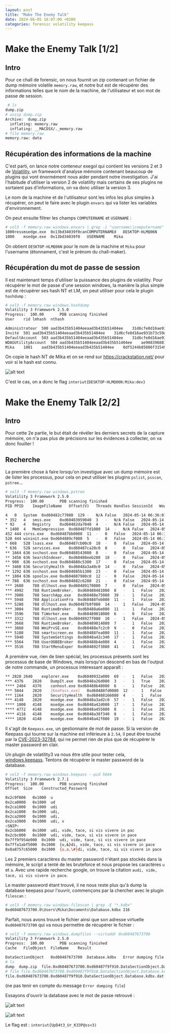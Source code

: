 ```yaml
---
layout: post
title: "Make The Enemy Talk"
date: 2024-06-05 16:07:00 +0200
categories: forensic volatility keepass
---
```


# Make the Enemy Talk [1/2]

## Intro

Pour ce chall de forensic, on nous fournit un zip contenant un fichier de dump mémoire volatile `memory.raw`, et notre but est de récupérer des informations telles que le nom de la machine, de l'utilisateur et son mot de passe de session.

```bash
 # ls
dump.zip
# unzip dump.zip
Archive:  dump.zip
  inflating: memory.raw              
  inflating: __MACOSX/._memory.raw   
# file memory.raw                                                 
memory.raw: data
```

## Récupération des informations de la machine

C'est parti, on lance notre conteneur exegol qui contient les versions 2 et 3 de [Volatility](https://github.com/volatilityfoundation/volatility), un framework d'analyse mémoire contenant beaucoup de plugins qui vont énormément nous aider pendant notre investigation. J'ai l'habitude d'utiliser la version 2 de volatility mais certains de ses plugins ne sortaient pas d'informations, on va donc utiliser la version 3.

Le nom de la machine et de l'utilisateur sont les infos les plus simples à récupérer, on peut le faire avec le plugin `envars` qui va lister les variables d'environnement.

On peut ensuite filtrer les champs `COMPUTERNAME` et `USERNAME` : 

```bash
# vol3 -f memory.raw windows.envars | grep -i "username\|computername" | sort
1000ressmsedge.exe	0x13bd34039f0canCOMPUTERNAMEd   DESKTOP-HLMQ06N      
1000	msedge.exe	0x13bd34039f0	USERNAME	Mika
```

On obtient `DESKTOP-HLMQ06N` pour le nom de la machine et `Mika` pour l'username (étonnament, c'est le prénom du chall-maker).

## Récupération du mot de passe de session

Il est maintenant temps d'utiliser la puissance des plugins de volatility. Pour récupérer le mot de passe d'une session windows, la manière la plus simple est de récupérer ses hash NT et LM, on peut utiliser pour cela le plugin `hashdump` : 

```bash
# vol3 -f memory.raw windows.hashdump         
Volatility 3 Framework 2.5.0
Progress:  100.00		PDB scanning finished                        
User	rid	lmhash	nthash

Administrateur	500	aad3b435b51404eeaad3b435b51404ee	31d6cfe0d16ae931b73c59d7e0c089c0
Invité	501	aad3b435b51404eeaad3b435b51404ee	31d6cfe0d16ae931b73c59d7e0c089c0
DefaultAccount	503	aad3b435b51404eeaad3b435b51404ee	31d6cfe0d16ae931b73c59d7e0c089c0
WDAGUtilityAccount	504	aad3b435b51404eeaad3b435b51404ee	ae9083968813556c64aaddb066cc1ce4
Mika	1001	aad3b435b51404eeaad3b435b51404ee	0df5244b85806f3154907a58d7765f91
```

On copie le hash NT de Mika et on se rend sur https://crackstation.net/ pour voir si le hash est connu.

![alt text](../Make%20The%20Enemy%20Talk/img/image.png)

C'est le cas, on a donc le flag `interiut{DESKTOP-HLMQ06N:Mika:dev}`


# Make the Enemy Talk [2/2]

## Intro

Pour cette 2e partie, le but était de révéler les derniers secrets de la capture mémoire, on n'a pas plus de précisions sur les évidences à collecter, on va donc fouiller !

## Recherche

La première chose à faire lorsqu'on investigue avec un dump mémoire est de lister les processus, pour cela on peut utiliser les plugins `pslist`, `psscan`, `pstree`...

```bash
# vol3 -f memory.raw windows.pstree
Volatility 3 Framework 2.5.0
Progress:  100.00		PDB scanning finished                        
PID	PPID	ImageFileName	Offset(V)	Threads	Handles	SessionId	Wow64	CreateTime	ExitTime

4	0	System	0xd60482c77080	129	-	N/A	False	2024-05-14 06:36:01.000000 	N/A
* 352	4	smss.exe	0xd60483959040	3	-	N/A	False	2024-05-14 06:36:01.000000 	N/A
* 92	4	Registry	0xd60482da7040	4	-	N/A	False	2024-05-14 06:35:59.000000 	N/A
* 1400	4	MemCompression	0xd60487fd1080	14	-	N/A	False	2024-05-14 06:36:06.000000 	N/A
452	444	csrss.exe	0xd60487bb0080	11	-	0	False	2024-05-14 06:36:04.000000 	N/A
528	444	wininit.exe	0xd604889cf080	5	-	0	False	2024-05-14 06:36:05.000000 	N/A
* 668	528	lsass.exe	0xd60487cb00c0	10	-	0	False	2024-05-14 06:36:05.000000 	N/A
* 636	528	services.exe	0xd60487ca20c0	8	-	0	False	2024-05-14 06:36:05.000000 	N/A
** 1664	636	svchost.exe	0xd60488543080	8	-	0	False	2024-05-14 06:36:06.000000 	N/A
** 3456	636	SearchIndexer.	0xd60488eeb280	18	-	0	False	2024-05-14 06:36:16.000000 	N/A
** 900	636	svchost.exe	0xd604880c5300	17	-	0	False	2024-05-14 06:36:05.000000 	N/A
** 3460	636	SecurityHealth	0xd6048a3a40c0	14	-	0	False	2024-05-14 06:36:34.000000 	N/A
** 1292	636	svchost.exe	0xd604885b1300	23	-	0	False	2024-05-14 06:36:05.000000 	N/A
** 1804	636	spoolsv.exe	0xd604887980c0	12	-	0	False	2024-05-14 06:36:06.000000 	N/A
** 788	636	svchost.exe	0xd604882c6280	21	-	0	False	2024-05-14 06:36:05.000000 	N/A
*** 2688	788	dllhost.exe	0xd60489170080	7	-	0	False	2024-05-14 06:36:09.000000 	N/A
*** 4992	788	RuntimeBroker.	0xd60488481080	8	-	1	False	2024-05-14 06:36:25.000000 	N/A
*** 3908	788	SearchApp.exe	0xd60488e75080	39	-	1	False	2024-05-14 06:36:15.000000 	N/A
*** 5948	788	ApplicationFra	0xd60488feb080	11	-	1	False	2024-05-14 06:36:58.000000 	N/A
*** 5288	788	dllhost.exe	0xd60487b9f080	14	-	1	False	2024-05-14 06:36:59.000000 	N/A
*** 3004	788	RuntimeBroker.	0xd60488a6e080	11	-	1	False	2024-05-14 06:36:16.000000 	N/A
*** 3596	788	TiWorker.exe	0xd60489018080	6	-	0	False	2024-05-14 06:36:14.000000 	N/A
*** 3312	788	dllhost.exe	0xd6048927f080	10	-	1	False	2024-05-14 06:36:13.000000 	N/A
*** 3668	788	RuntimeBroker.	0xd60489014080	7	-	1	False	2024-05-14 06:36:15.000000 	N/A
*** 3860	788	WmiPrvSE.exe	0xd60488e7c2c0	9	-	0	False	2024-05-14 06:36:15.000000 	N/A
*** 5108	788	smartscreen.ex	0xd60488fea080	11	-	1	False	2024-05-14 06:36:29.000000 	N/A
*** 5940	788	SystemSettings	0xd6048a42c340	17	-	1	False	2024-05-14 06:36:58.000000 	N/A
*** 5564	788	UserOOBEBroker	0xd60488b4e080	4	-	1	False	2024-05-14 06:37:01.000000 	N/A
*** 3516	788	StartMenuExper	0xd604892f3080	41	-	1	False	2024-05-14 06:36:14.000000 	N/A

```

A première vue, rien de bien spécial, les processus présents sont les processus de base de Windows, mais lorsqu'on descend en bas de l'output de notre commande, un processus intéressant apparaît :

```bash
** 2820	2640	explorer.exe	0xd6048932a080	69	-	1	False	2024-05-14 06:36:11.000000 	N/A
*** 4376	2820	DumpIt.exe	0xd6048a26d080	3	-	1	True	2024-05-14 06:37:28.000000 	N/A
**** 2484	4376	conhost.exe	0xd60488b48080	6	-	1	False	2024-05-14 06:37:30.000000 	N/A
*** 5844	2820	[KeePass.exe]	0xd60488fd0080	12	-	1	False	2024-05-14 06:36:51.000000 	N/A     # here ;)
*** 1164	2820	SecurityHealth	0xd60488166080	4	-	1	False	2024-05-14 06:36:34.000000 	N/A
*** 4148	2820	msedge.exe	0xd6048a3ad2c0	57	-	1	False	2024-05-14 06:36:35.000000 	N/A
**** 1000	4148	msedge.exe	0xd6048a42d080	17	-	1	False	2024-05-14 06:36:36.000000 	N/A
**** 4772	4148	msedge.exe	0xd6048a455080	8	-	1	False	2024-05-14 06:36:36.000000 	N/A
**** 4116	4148	msedge.exe	0xd6048a38f340	8	-	1	False	2024-05-14 06:36:35.000000 	N/A
**** 1020	4148	msedge.exe	0xd6048a42f080	19	-	1	False	2024-05-14 06:36:36.000000 	N/A
```

Il s'agit de `Keepass.exe`, un gestionnaire de mot de passe. Si la version de Keepass qui tourne sur la machine est inférieure à `2.54`, il peut être touché par la [CVE-2023-32784](https://nvd.nist.gov/vuln/detail/cve-2023-32784), qui ne permet rien de plus que de récupérer le master password en clair.

Un plugin de volatility3 va nous être utile pour tester cela, [windows.keepass](https://github.com/forensicxlab/volatility3_plugins/blob/main/keepass.py). Tentons de récupérer le master password de la database.

```bash
# vol3 -f memory.raw windows.keepass --pid 5844
Volatility 3 Framework 2.7.1
Progress:  100.00		PDB scanning finished                                                                                             
Offset	Size	Constructed_Password

0x2c9f000	0x1000	u
0x2ca0000	0x1000	ud
0x2ca1000	0x1000	udi
0x2ca1000	0x1000	udi,
0x2ca2000	0x1000	udi, 
0x2ca3000	0x1000	udi, v
<SNIP>
0x2cbb000	0x1000	udi, vide, tace, si vis vivere in pac
0x2cbc000	0x1000	udi, vide, tace, si vis vivere in pace
0x7ff9f954e000	0x1000	udi, vide, tace, si vis vivere in pace
0x7ffa1abf5000	0x1000	{u,&}di, vide, tace, si vis vivere in pace
0x8a8757c65000	0x1000	{u,a,\#}di, vide, tace, si vis vivere in pace
```

Les 2 premiers caractères du master password n'étant pas stockés dans la mémoire, le script a tenté de les bruteforce et nous propose les caractères `u` et `a`. Avec une rapide recherche google, on trouve la citation `audi, vide, tace, si vis vivere in pace`.

Le master password étant trouvé, il ne nous reste plus qu'à dump la database keepass pour l'ouvrir, commençons par la chercher avec le plugin `filescan` : 

```bash
# vol3 -f memory.raw windows.filescan | grep -E "*.kdbx"
0xd60487673700.0\Users\Mika\Documents\Database.kdbx	216
```

Parfait, nous avons trouvé le fichier ainsi que son adresse virtuelle `0xd60487673700` qui va nous permettre de récupérer le fichier :

```bash
# vol3 -f memory.raw windows.dumpfiles --virtaddr 0xd60487673700
Volatility 3 Framework 2.5.0
Progress:  100.00		PDB scanning finished                        
Cache	FileObject	FileName	Result

DataSectionObject	0xd60487673700	Database.kdbx	Error dumping file
# ls
dump  dump.zip  file.0xd60487673700.0xd60487f9f910.DataSectionObject.Database.kdbx.dat  __MACOSX  memory.raw  volatility3  wu.txt
# file file.0xd60487673700.0xd60487f9f910.DataSectionObject.Database.kdbx.dat 
file.0xd60487673700.0xd60487f9f910.DataSectionObject.Database.kdbx.dat: Keepass password database 2.x KDBX
```
(ne pas tenir en compte du message `Error dumping file`)

Essayons d'ouvrir la database avec le mot de passe retrouvé :

![alt text](/CTF%20InterIUT%202024/forensic/Make%20The%20Enemy%20Talk/img/image2.png)

![alt text](/CTF%20InterIUT%202024/forensic/Make%20The%20Enemy%20Talk/img/image3.png)

Le flag est : `interiut{UpD4t3_Ur_K33P@ss<3)`